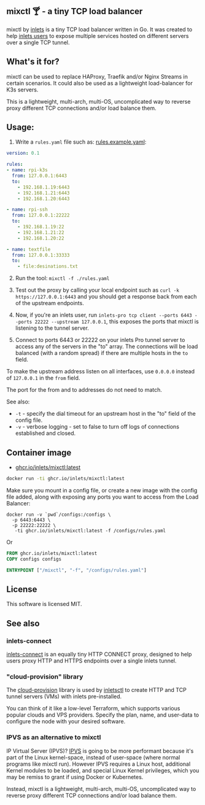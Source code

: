 ## mixctl 🍸 - a tiny TCP load balancer 

mixctl by [inlets](https://docs.inlets.dev) is a tiny TCP load balancer written in Go. It was created to help [inlets users](https://docs.inlets.dev) to expose multiple services hosted on different servers over a single TCP tunnel.

## What's it for?

mixctl can be used to replace HAProxy, Traefik and/or Nginx Streams in certain scenarios. It could also be used as a lightweight load-balancer for K3s servers.

This is a lightweight, multi-arch, multi-OS, uncomplicated way to reverse proxy different TCP connections and/or load balance them.

## Usage:

1) Write a `rules.yaml` file such as: [rules.example.yaml](rules.example.yaml):

```yaml
version: 0.1

rules:
- name: rpi-k3s
  from: 127.0.0.1:6443
  to:
    - 192.168.1.19:6443
    - 192.168.1.21:6443
    - 192.168.1.20:6443

- name: rpi-ssh
  from: 127.0.0.1:22222
  to:
    - 192.168.1.19:22
    - 192.168.1.21:22
    - 192.168.1.20:22

- name: textfile
  from: 127.0.0.1:33333
  to:
    - file:desinations.txt
```

2) Run the tool: `mixctl -f ./rules.yaml`

3) Test out the proxy by calling your local endpoint such as `curl -k https://127.0.0.1:6443` and you should get a response back from each of the upstream endpoints.

4) Now, if you're an inlets user, run `inlets-pro tcp client --ports 6443 --ports 22222 --upstream 127.0.0.1`, this exposes the ports that mixctl is listening to the tunnel server.

4) Connect to ports 6443 or 22222 on your inlets Pro tunnel server to access any of the servers in the "to" array. The connections will be load balanced (with a random spread) if there are multiple hosts in the `to` field.

To make the upstream address listen on all interfaces, use `0.0.0.0` instead of `127.0.0.1` in the `from` field.

The port for the from and to addresses do not need to match.

See also:
* `-t` - specify the dial timeout for an upstream host in the "to" field of the config file.
* `-v` - verbose logging - set to false to turn off logs of connections established and closed.

## Container image

* [ghcr.io/inlets/mixctl:latest](https://ghcr.io/inlets/mixctl)

```bash
docker run -ti ghcr.io/inlets/mixctl:latest
```

Make sure you mount in a config file, or create a new image with the config file added, along with exposing any ports you want to access from the Load Balancer:

```
docker run -v `pwd`/configs:/configs \
  -p 6443:6443 \
  -p 22222:22222 \
   -ti ghcr.io/inlets/mixctl:latest -f /configs/rules.yaml
```

Or

```Dockerfile
FROM ghcr.io/inlets/mixctl:latest
COPY configs configs

ENTRYPOINT ["/mixctl", "-f", "/configs/rules.yaml"]
```

## License

This software is licensed MIT.

## See also

### inlets-connect

[inlets-connect](https://github.com/alexellis/inlets-connect) is an equally tiny HTTP CONNECT proxy, designed to help users proxy HTTP and HTTPS endpoints over a single inlets tunnel.

### "cloud-provision" library

The [cloud-provision](https://github.com/inlets/cloud-provision) library is used by [inletsctl](https://github.com/inlets/inletsctl) to create HTTP and TCP tunnel servers (VMs) with inlets pre-installed.

You can think of it like a low-level Terraform, which supports various popular clouds and VPS providers. Specify the plan, name, and user-data to configure the node with your desired software.

### IPVS as an alternative to mixctl

IP Virtual Server (IPVS)? [IPVS](https://debugged.it/blog/ipvs-the-linux-load-balancer/) is going to be more performant because it's part of the Linux kernel-space, instead of user-space (where normal programs like mixctl run). However IPVS requires a Linux host, additional Kernel modules to be loaded, and special Linux Kernel privileges, which you may be remiss to grant if using Docker or Kubernetes.

Instead, mixctl is a lightweight, multi-arch, multi-OS, uncomplicated way to reverse proxy different TCP connections and/or load balance them.

